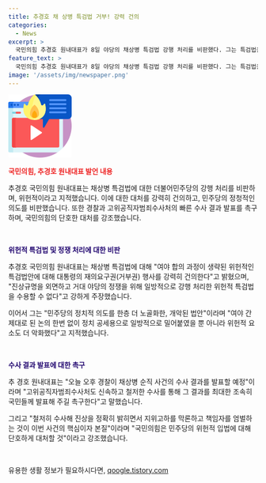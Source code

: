 ```yaml
---
title: 추경호 채 상병 특검법 거부! 강력 건의
categories:
  - News
excerpt: >
  국민의힘 추경호 원내대표가 8일 야당의 채상병 특검법 강행 처리를 비판했다. 그는 특검법을 위헌적이고 정쟁을 위한 일방적 강행으로 지적하며, 대통령의 재의요구를 촉구했다. 또한, 민주당을 비판하며 헌법 도전이라고 지적하고, 이번 사건의 핵심은 진상을 밝히고 책임자를 엄벌하는 것이라고 강조했다. 또한, 경찰의 수사 결과를 신속히 발표해 달라고 촉구했다.
feature_text: >
  국민의힘 추경호 원내대표가 8일 야당의 채상병 특검법 강행 처리를 비판했다. 그는 특검법을 위헌적이고 정쟁을 위한 일방적 강행으로 지적하며, 대통령의 재의요구를 촉구했다. 또한, 민주당을 비판하며 헌법 도전이라고 지적하고, 이번 사건의 핵심은 진상을 밝히고 책임자를 엄벌하는 것이라고 강조했다. 또한, 경찰의 수사 결과를 신속히 발표해 달라고 촉구했다.
image: '/assets/img/newspaper.png'
---
```


<p><img src="/assets/img/news.png" alt="rentncar 속보" /></p>

<p><b><span style="color: #ee2323;">국민의힘, 추경호 원내대표 발언 내용</span></b></p>

<p>추경호 국민의힘 원내대표는 채상병 특검법에 대한 더불어민주당의 강행 처리를 비판하며, 위헌적이라고 지적했습니다. 이에 대한 대처를 강력히 건의하고, 민주당의 정청적인 의도를 비판했습니다. 또한 경찰과 고위공직자범죄수사처의 빠른 수사 결과 발표를 촉구하며, 국민의힘의 단호한 대처를 강조했습니다.</p>

<p data-ke-size="size16">&nbsp;</p>

<p><b><span style="color: #220770;">위헌적 특검법 및 정쟁 처리에 대한 비판</span></b></p>

<p>추경호 국민의힘 원내대표는 채상병 특검법에 대해 "여야 합의 과정이 생략된 위헌적인 특검법안에 대해 대통령의 재의요구권(거부권) 행사를 강력히 건의한다"고 밝혔으며, "진상규명을 외면하고 거대 야당의 정쟁을 위해 일방적으로 강행 처리한 위헌적 특검법을 수용할 수 없다"고 강하게 주장했습니다.</p>

<p>이어서 그는 "민주당의 정치적 의도를 한층 더 노골화한, 개악된 법안"이라며 "여야 간 제대로 된 논의 한번 없이 정치 공세용으로 일방적으로 밀어붙였을 뿐 아니라 위헌적 요소도 더 악화했다"고 지적했습니다.</p>

<p data-ke-size="size16">&nbsp;</p>

<p><b><span style="color: #220770;">수사 결과 발표에 대한 촉구</span></b></p>

<p>추 경호 원내대표는 "오늘 오후 경찰이 채상병 순직 사건의 수사 결과를 발표할 예정"이라며 "고위공직자범죄수사처도 신속하고 철저한 수사를 통해 그 결과를 최대한 조속히 국민들께 발표해 주길 촉구한다"고 말했습니다.</p>

<p>그리고 "철저히 수사해 진상을 정확히 밝히면서 지위고하를 막론하고 책임자를 엄벌하는 것이 이번 사건의 핵심이자 본질"이라며 "국민의힘은 민주당의 위헌적 입법에 대해 단호하게 대처할 것"이라고 강조했습니다.</p>

<p data-ke-size="size16">&nbsp;</p>
유용한 생활 정보가 필요하시다면, <a href="https://qoogle.tistory.com" rel="dofollow">qoogle.tistory.com</a>


